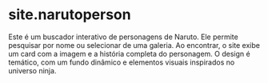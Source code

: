# site.narutoperson
Este é um buscador interativo de personagens de Naruto.  Ele permite pesquisar por nome ou selecionar de uma galeria. Ao encontrar, o site exibe um card com a imagem e a história completa do personagem. O design é temático, com um fundo dinâmico e elementos visuais inspirados no universo ninja.
